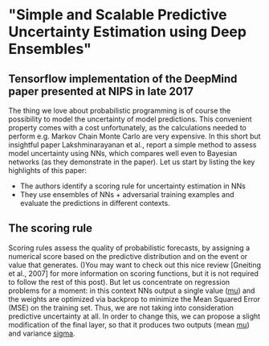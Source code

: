 # "Simple and Scalable Predictive Uncertainty Estimation using Deep Ensembles" 
## Tensorflow implementation of the DeepMind paper presented at NIPS in late 2017

The thing we love about probabilistic programming is of course the possibility to model the uncertainty of model predictions. This convenient property comes with a cost unfortunately, as the calculations needed to perform e.g. Markov Chain Monte Carlo are very expensive.
In this short but insightful paper Lakshminarayanan et al., report a simple method to assess model uncertainty using NNs, which compares well even to Bayesian networks (as they demonstrate in the paper).
Let us start by listing the key highlights of this paper:
- The authors identify a scoring rule for uncertainty estimation in NNs
- They use ensembles of NNs + adversarial training examples and evaluate the predictions in different contexts.

## The scoring rule
Scoring rules assess the quality of probabilistic forecasts, by assigning a numerical score based on the predictive distribution and on the event or value that generates. ()You may want to check out this nice review [Gneiting et al., 2007] for more information on scoring functions, but it is not required to follow the rest of this post).
But let us concentrate on regression problems for a moment: in this context NNs output a single value ([mu](https://latex.codecogs.com/gif.latex?%5Cdpi%7B150%7D%20%5Chuge%20%5Cmu%28x%29)) and the weights are optimized via backprop to minimize the Mean Squared Error (MSE) on the training set. Thus, we are not taking into consideration predictive uncertainty at all. In order to change this, we can propose a slight modification of the final layer, so that it produces two outputs (mean [mu](https://latex.codecogs.com/gif.latex?%5Cdpi%7B150%7D%20%5Chuge%20%5Cmu%28x%29)) and variance [sigma](https://latex.codecogs.com/gif.latex?\dpi{150}&space;\LARGE&space;\sigma^2(x)).  


